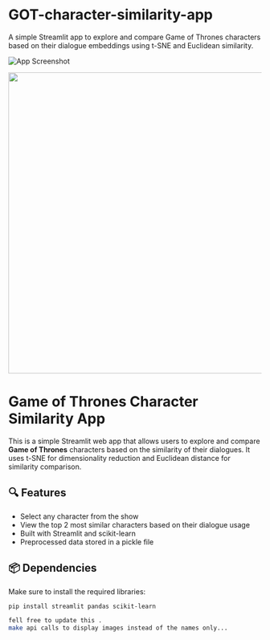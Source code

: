 # GOT-character-similarity-app
A simple Streamlit app to explore and compare Game of Thrones characters based on their dialogue embeddings using t-SNE and Euclidean similarity.

![App Screenshot](similarity.png)

<p align="center">
  <img src="similarity.png" width="600"/>
</p>




# Game of Thrones Character Similarity App

This is a simple Streamlit web app that allows users to explore and compare **Game of Thrones** characters based on the similarity of their dialogues. It uses t-SNE for dimensionality reduction and Euclidean distance for similarity comparison.

## 🔍 Features

- Select any character from the show
- View the top 2 most similar characters based on their dialogue usage
- Built with Streamlit and scikit-learn
- Preprocessed data stored in a pickle file

## 📦 Dependencies

Make sure to install the required libraries:

```bash
pip install streamlit pandas scikit-learn

fell free to update this .
make api calls to display images instead of the names only...
